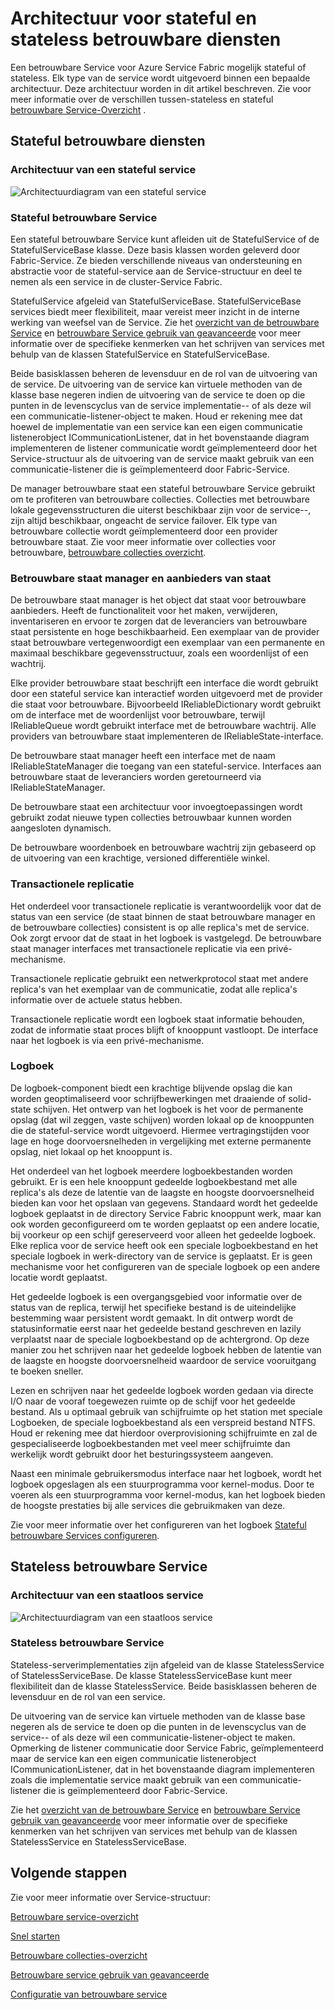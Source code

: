 <properties
   pageTitle="Betrouwbare service architectuur | Microsoft Azure"
   description="Overzicht van de architectuur van betrouwbare Service voor-stateless en stateful"
   services="service-fabric"
   documentationCenter=".net"
   authors="AlanWarwick"
   manager="timlt"
   editor="vturecek"/>

<tags
   ms.service="Service-Fabric"
   ms.devlang="dotnet"
   ms.topic="article"
   ms.tgt_pltfrm="NA"
   ms.workload="NA"
   ms.date="03/30/2016"
   ms.author="alanwar"/>

# <a name="architecture-for-stateful-and-stateless-reliable-services"></a>Architectuur voor stateful en stateless betrouwbare diensten

Een betrouwbare Service voor Azure Service Fabric mogelijk stateful of stateless. Elk type van de service wordt uitgevoerd binnen een bepaalde architectuur. Deze architectuur worden in dit artikel beschreven.
Zie voor meer informatie over de verschillen tussen-stateless en stateful [betrouwbare Service-Overzicht](service-fabric-reliable-services-introduction.md) .

## <a name="stateful-reliable-services"></a>Stateful betrouwbare diensten

### <a name="architecture-of-a-stateful-service"></a>Architectuur van een stateful service
![Architectuurdiagram van een stateful service](./media/service-fabric-reliable-services-platform-architecture/reliable-stateful-service-architecture.png)

### <a name="stateful-reliable-service"></a>Stateful betrouwbare Service

Een stateful betrouwbare Service kunt afleiden uit de StatefulService of de StatefulServiceBase klasse. Deze basis klassen worden geleverd door Fabric-Service. Ze bieden verschillende niveaus van ondersteuning en abstractie voor de stateful-service aan de Service-structuur en deel te nemen als een service in de cluster-Service Fabric.

StatefulService afgeleid van StatefulServiceBase. StatefulServiceBase services biedt meer flexibiliteit, maar vereist meer inzicht in de interne werking van weefsel van de Service.
Zie het [overzicht van de betrouwbare Service](service-fabric-reliable-services-introduction.md) en [betrouwbare Service gebruik van geavanceerde](service-fabric-reliable-services-advanced-usage.md) voor meer informatie over de specifieke kenmerken van het schrijven van services met behulp van de klassen StatefulService en StatefulServiceBase.

Beide basisklassen beheren de levensduur en de rol van de uitvoering van de service. De uitvoering van de service kan virtuele methoden van de klasse base negeren indien de uitvoering van de service te doen op die punten in de levenscyclus van de service implementatie-- of als deze wil een communicatie-listener-object te maken. Houd er rekening mee dat hoewel de implementatie van een service kan een eigen communicatie listenerobject ICommunicationListener, dat in het bovenstaande diagram implementeren de listener communicatie wordt geïmplementeerd door het Service-structuur als de uitvoering van de service maakt gebruik van een communicatie-listener die is geïmplementeerd door Fabric-Service.

De manager betrouwbare staat een stateful betrouwbare Service gebruikt om te profiteren van betrouwbare collecties. Collecties met betrouwbare lokale gegevensstructuren die uiterst beschikbaar zijn voor de service--, zijn altijd beschikbaar, ongeacht de service failover. Elk type van betrouwbare collectie wordt geïmplementeerd door een provider betrouwbare staat.
Zie voor meer informatie over collecties voor betrouwbare, [betrouwbare collecties overzicht](service-fabric-reliable-services-reliable-collections.md).

### <a name="reliable-state-manager-and-state-providers"></a>Betrouwbare staat manager en aanbieders van staat

De betrouwbare staat manager is het object dat staat voor betrouwbare aanbieders. Heeft de functionaliteit voor het maken, verwijderen, inventariseren en ervoor te zorgen dat de leveranciers van betrouwbare staat persistente en hoge beschikbaarheid. Een exemplaar van de provider staat betrouwbare vertegenwoordigt een exemplaar van een permanente en maximaal beschikbare gegevensstructuur, zoals een woordenlijst of een wachtrij.

Elke provider betrouwbare staat beschrijft een interface die wordt gebruikt door een stateful service kan interactief worden uitgevoerd met de provider die staat voor betrouwbare. Bijvoorbeeld IReliableDictionary wordt gebruikt om de interface met de woordenlijst voor betrouwbare, terwijl IReliableQueue wordt gebruikt interface met de betrouwbare wachtrij. Alle providers van betrouwbare staat implementeren de IReliableState-interface.

De betrouwbare staat manager heeft een interface met de naam IReliableStateManager die toegang van een stateful-service. Interfaces aan betrouwbare staat de leveranciers worden geretourneerd via IReliableStateManager.

De betrouwbare staat een architectuur voor invoegtoepassingen wordt gebruikt zodat nieuwe typen collecties betrouwbaar kunnen worden aangesloten dynamisch.

De betrouwbare woordenboek en betrouwbare wachtrij zijn gebaseerd op de uitvoering van een krachtige, versioned differentiële winkel.

### <a name="transactional-replicator"></a>Transactionele replicatie

Het onderdeel voor transactionele replicatie is verantwoordelijk voor dat de status van een service (de staat binnen de staat betrouwbare manager en de betrouwbare collecties) consistent is op alle replica's met de service. Ook zorgt ervoor dat de staat in het logboek is vastgelegd. De betrouwbare staat manager interfaces met transactionele replicatie via een privé-mechanisme.

Transactionele replicatie gebruikt een netwerkprotocol staat met andere replica's van het exemplaar van de communicatie, zodat alle replica's informatie over de actuele status hebben.

Transactionele replicatie wordt een logboek staat informatie behouden, zodat de informatie staat proces blijft of knooppunt vastloopt. De interface naar het logboek is via een privé-mechanisme.

### <a name="log"></a>Logboek

De logboek-component biedt een krachtige blijvende opslag die kan worden geoptimaliseerd voor schrijfbewerkingen met draaiende of solid-state schijven.  Het ontwerp van het logboek is het voor de permanente opslag (dat wil zeggen, vaste schijven) worden lokaal op de knooppunten die de stateful-service wordt uitgevoerd. Hiermee vertragingstijden voor lage en hoge doorvoersnelheden in vergelijking met externe permanente opslag, niet lokaal op het knooppunt is.

Het onderdeel van het logboek meerdere logboekbestanden worden gebruikt. Er is een hele knooppunt gedeelde logboekbestand met alle replica's als deze de latentie van de laagste en hoogste doorvoersnelheid bieden kan voor het opslaan van gegevens. Standaard wordt het gedeelde logboek geplaatst in de directory Service Fabric knooppunt werk, maar kan ook worden geconfigureerd om te worden geplaatst op een andere locatie, bij voorkeur op een schijf gereserveerd voor alleen het gedeelde logboek. Elke replica voor de service heeft ook een speciale logboekbestand en het speciale logboek in werk-directory van de service is geplaatst. Er is geen mechanisme voor het configureren van de speciale logboek op een andere locatie wordt geplaatst.

Het gedeelde logboek is een overgangsgebied voor informatie over de status van de replica, terwijl het specifieke bestand is de uiteindelijke bestemming waar persistent wordt gemaakt. In dit ontwerp wordt de statusinformatie eerst naar het gedeelde bestand geschreven en lazily verplaatst naar de speciale logboekbestand op de achtergrond. Op deze manier zou het schrijven naar het gedeelde logboek hebben de latentie van de laagste en hoogste doorvoersnelheid waardoor de service vooruitgang te boeken sneller.

Lezen en schrijven naar het gedeelde logboek worden gedaan via directe I/O naar de vooraf toegewezen ruimte op de schijf voor het gedeelde bestand. Als u optimaal gebruik van schijfruimte op het station met speciale Logboeken, de speciale logboekbestand als een verspreid bestand NTFS. Houd er rekening mee dat hierdoor overprovisioning schijfruimte en zal de gespecialiseerde logboekbestanden met veel meer schijfruimte dan werkelijk wordt gebruikt door het besturingssysteem aangeven.

Naast een minimale gebruikersmodus interface naar het logboek, wordt het logboek opgeslagen als een stuurprogramma voor kernel-modus. Door te voeren als een stuurprogramma voor kernel-modus, kan het logboek bieden de hoogste prestaties bij alle services die gebruikmaken van deze.

Zie voor meer informatie over het configureren van het logboek [Stateful betrouwbare Services configureren](service-fabric-reliable-services-configuration.md).

## <a name="stateless-reliable-service"></a>Stateless betrouwbare Service

### <a name="architecture-of-a-stateless-service"></a>Architectuur van een staatloos service
![Architectuurdiagram van een staatloos service](./media/service-fabric-reliable-services-platform-architecture/reliable-stateless-service-architecture.png)

### <a name="stateless-reliable-service"></a>Stateless betrouwbare Service

Stateless-serverimplementaties zijn afgeleid van de klasse StatelessService of StatelessServiceBase. De klasse StatelessServiceBase kunt meer flexibiliteit dan de klasse StatelessService.
Beide basisklassen beheren de levensduur en de rol van een service.

De uitvoering van de service kan virtuele methoden van de klasse base negeren als de service te doen op die punten in de levenscyclus van de service-- of als deze wil een communicatie-listener-object te maken. Opmerking de listener communicatie door Service Fabric, geïmplementeerd maar de service kan een eigen communicatie listenerobject ICommunicationListener, dat in het bovenstaande diagram implementeren zoals die implementatie service maakt gebruik van een communicatie-listener die is geïmplementeerd door Fabric-Service.

Zie het [overzicht van de betrouwbare Service](service-fabric-reliable-services-introduction.md) en [betrouwbare Service gebruik van geavanceerde](service-fabric-reliable-services-advanced-usage.md) voor meer informatie over de specifieke kenmerken van het schrijven van services met behulp van de klassen StatelessService en StatelessServiceBase.

<!--Every topic should have next steps and links to the next logical set of content to keep the customer engaged-->
## <a name="next-steps"></a>Volgende stappen

Zie voor meer informatie over Service-structuur:

[Betrouwbare service-overzicht](service-fabric-reliable-services-introduction.md)

[Snel starten](service-fabric-reliable-services-quick-start.md)

[Betrouwbare collecties-overzicht](service-fabric-reliable-services-reliable-collections.md)

[Betrouwbare service gebruik van geavanceerde](service-fabric-reliable-services-advanced-usage.md)

[Configuratie van betrouwbare service](service-fabric-reliable-services-configuration.md)  
